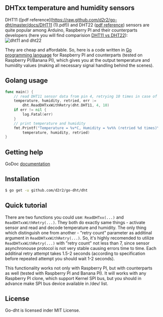 ## DHTxx temperature and humidity sensors

DHT11 ([pdf reference](https://raw.github.com/d2r2/go-dht/master/docs/DHT11 (1).pdf)) and DHT22 ([pdf reference](https://raw.github.com/d2r2/go-dht/master/docs/DHT22.pdf)) sensors are quite popular among Arduino, Raspberry PI and their counterparts developers (here you will find comparision [DHT11 vs DHT22](https://raw.github.com/d2r2/go-dht/master/docs/dht.pdf)):
![dht11 and dht22](https://raw.github.com/d2r2/go-dht/master/docs/dht11_dht22.jpg)

They are cheap and affordable. So, here is a code written in [Go programming language](https://golang.org/) for Raspberry PI and counterparts (tested on Raspberry PI/Banana PI), which gives you at the output temperature and humidity values (making all necessary signal handling behind the scenes).


## Golang usage

```go
func main() {
	// read DHT11 sensor data from pin 4, retrying 10 times in case of failure
	temperature, humidity, retried, err :=
		dht.ReadDHTxxWithRetry(dht.DHT11, 4, 10)
	if err != nil {
		log.Fatal(err)
	}
	// print temperature and humidity
	fmt.Printf("Temperature = %v*C, Humidity = %v%% (retried %d times)\n",
		temperature, humidity, retried)
}
```

## Getting help

GoDoc [documentation](http://godoc.org/github.com/d2r2/go-dht/dht)

## Installation

```bash
$ go get -u github.com/d2r2/go-dht/dht
```

## Quick tutorial

There are two functions you could use: ```ReadDHTxx(...)``` and ```ReadDHTxxWithRetry(...)```.
They both do exactly same things - activate sensor and read and decode temperature and humidity.
The only thing which distinguish one from another - "retry count" parameter as additinal argument in ```ReadDHTxxWithRetry(...)```.
So, it's highly recomended to utilize ```ReadDHTxxWithRetry(...)``` with "retry count" not less than 7, since sensor asynchronouse protocol is not very stable causing errors time to time. Each additinal retry attempt takes 1.5-2 seconds (according to specification before repeated attempt you should wait 1-2 seconds).

This functionality works not only with Raspberry PI, but with counterparts as well (tested with Raspberry PI and Banana PI). It will works with any Raspberry PI clone, which support Kernel SPI bus, but you should in advance make SPI bus device available in /dev/ list.

## License

Go-dht is licensed inder MIT License.

